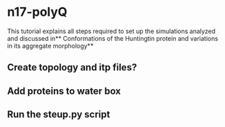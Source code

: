 # n17-polyQ


This tutorial explains all steps required to set up the simulations analyzed and discussed in** Conformations of the Huntingtin protein and variations in its aggregate morphology** 

## Create topology and itp files?
## Add proteins to water box
## Run the steup.py script
